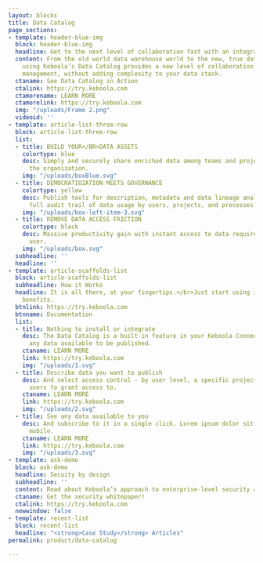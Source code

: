 ```yaml
---
layout: blocks
title: Data Catalog
page_sections:
- template: header-blue-img
  block: header-blue-img
  headline: Get to the next level of collaboration fast with an integrated Data Catalog
  content: From the old world data warehouse world to the new, true data-centric -
    using Keboola’s Data Catalog provides a new level of collaboration and data asset
    management, without adding complexity to your data stack.
  ctaname: See Data Catalog in Action
  ctalink: https://try.keboola.com
  ctamorename: LEARN MORE
  ctamorelink: https://try.keboola.com
  img: "/uploads/Frame 2.png"
  videoid: ''
- template: article-list-three-row
  block: article-list-three-row
  list:
  - title: BUILD YOUR</BR>DATA ASSETS
    colortype: blue
    desc: Simply and securely share enriched data among teams and projects within
      the organization.
    img: "/uploads/boxBlue.svg"
  - title: DEMOCRATIOZATION MEETS GOVERNANCE
    colortype: yellow
    desc: Publish tools for description, metadata and data lineage analysis with a
      full audit trail of data usage by users, projects, and processes.
    img: "/uploads/box-left-item-3.svg"
  - title: REMOVE DATA ACCESS FRICTION
    colortype: black
    desc: Massive productivity gain with instant access to data required by any empowered
      user.
    img: "/uploads/box.svg"
  subheadline: ''
  headline: ''
- template: article-scaffolds-list
  block: article-scaffolds-list
  subheadline: How it Works
  headline: It is all there, at your fingertips.</br>Just start using it and get the
    benefits.
  btnlink: https://try.keboola.com
  btnname: Documentation
  list:
  - title: Nothing to install or integrate
    desc: The Data Catalog is a built-in feature in your Keboola Connection, with
      any data available to be published.
    ctaname: LEARN MORE
    link: https://try.keboola.com
    img: "/uploads/1.svg"
  - title: Describe data you want to publish
    desc: And select access control - by user level, a specific project or specific
      users to grant access to.
    ctaname: LEARN MORE
    link: https://try.keboola.com
    img: "/uploads/2.svg"
  - title: See any data available to you
    desc: And subscribe to it in a single click. Lorem ipsum dolor sit mat fermentum
      mobile.
    ctaname: LEARN MORE
    link: https://try.keboola.com
    img: "/uploads/3.svg"
- template: ask-demo
  block: ask-demo
  headline: Secuity by design
  subheadline: ''
  content: Read about Keboola’s approach to enterprise-level security and governance.
  ctaname: Get the security whitepaper!
  ctalink: https://try.keboola.com
  newwindow: false
- template: recent-list
  block: recent-list
  headline: "<strong>Case Study</strong> Articles"
permalink: product/data-catalog

---
```

